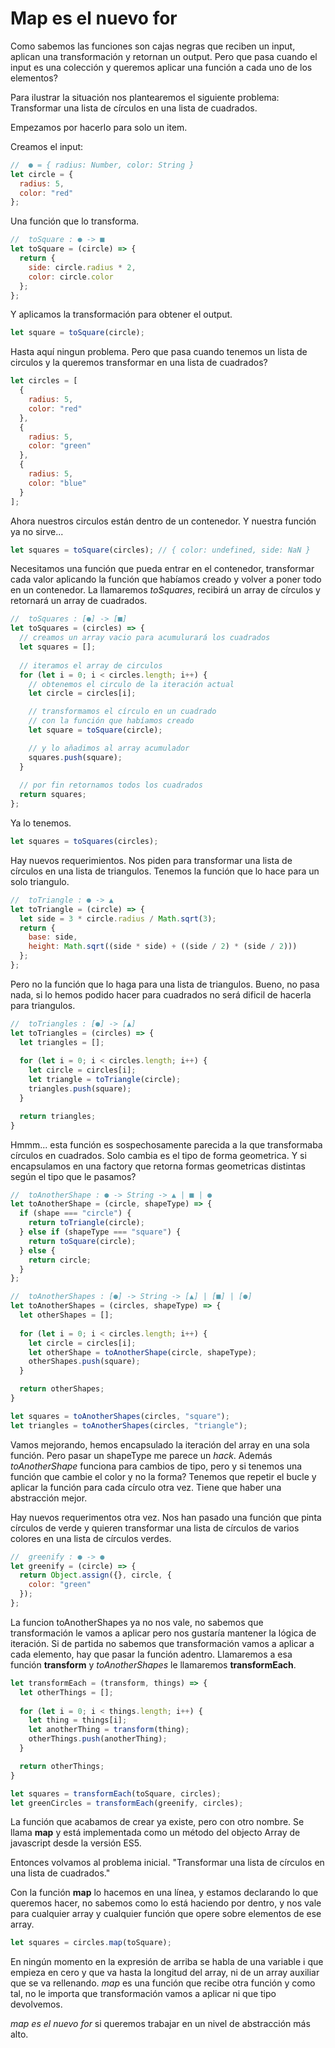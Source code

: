 # Map es el nuevo for

Como sabemos las funciones son cajas negras que reciben un input, aplican una transformación y retornan un output. Pero que pasa cuando el input es una colección y queremos aplicar una función a cada uno de los elementos?

Para ilustrar la situación nos plantearemos el siguiente problema:
Transformar una lista de círculos en una lista de cuadrados.

Empezamos por hacerlo para solo un item.

Creamos el input:

```js
//  ● = { radius: Number, color: String }
let circle = {
  radius: 5,
  color: "red"
};
```

Una función que lo transforma.

```js
//  toSquare : ● -> ■
let toSquare = (circle) => {
  return {
    side: circle.radius * 2,
    color: circle.color
  };
};
```

Y aplicamos la transformación para obtener el output.

```js
let square = toSquare(circle);
```

Hasta aquí ningun problema.
Pero que pasa cuando tenemos un lista de circulos y la queremos transformar en una lista de cuadrados?

```js
let circles = [
  {
    radius: 5,
    color: "red"
  },
  {
    radius: 5,
    color: "green"
  },
  {
    radius: 5,
    color: "blue"
  }
];
```

Ahora nuestros circulos están dentro de un contenedor. Y nuestra función ya no sirve...

```js
let squares = toSquare(circles); // { color: undefined, side: NaN }
```

Necesitamos una función que pueda entrar en el contenedor, transformar cada valor aplicando la función que habíamos creado y volver a poner todo en un contenedor.
La llamaremos *toSquares*, recibirá un array de círculos y retornará un array de cuadrados.

```js
//  toSquares : [●] -> [■]
let toSquares = (circles) => {
  // creamos un array vacio para acumulurará los cuadrados
  let squares = [];
  
  // iteramos el array de circulos
  for (let i = 0; i < circles.length; i++) {
    // obtenemos el circulo de la iteración actual
    let circle = circles[i];

    // transformamos el círculo en un cuadrado
    // con la función que habíamos creado
    let square = toSquare(circle);

    // y lo añadimos al array acumulador
    squares.push(square);
  }
  
  // por fin retornamos todos los cuadrados
  return squares;
};
```

Ya lo tenemos.

```js
let squares = toSquares(circles);
```

Hay nuevos requerimientos. Nos piden para transformar una lista de círculos en una lista de triangulos.
Tenemos la función que lo hace para un solo triangulo.

```js
//  toTriangle : ● -> ▲ 
let toTriangle = (circle) => {
  let side = 3 * circle.radius / Math.sqrt(3);
  return {
    base: side,
    height: Math.sqrt((side * side) + ((side / 2) * (side / 2)))
  };
};
```

Pero no la función que lo haga para una lista de triangulos.
Bueno, no pasa nada, si lo hemos podido hacer para cuadrados no será dificil de hacerla para triangulos.

```js
//  toTriangles : [●] -> [▲]
let toTriangles = (circles) => {
  let triangles = [];
  
  for (let i = 0; i < circles.length; i++) {
    let circle = circles[i];
    let triangle = toTriangle(circle);
    triangles.push(square);
  }

  return triangles;
}
```

Hmmm... esta función es sospechosamente parecida a la que transformaba círculos en cuadrados.
Solo cambia es el tipo de forma geometrica. Y si encapsulamos en una factory que retorna formas geometricas distintas según el tipo que le pasamos?

```js
//  toAnotherShape : ● -> String -> ▲ | ■ | ●
let toAnotherShape = (circle, shapeType) => {
  if (shape === "circle") {
    return toTriangle(circle);
  } else if (shapeType === "square") {
    return toSquare(circle);
  } else {
    return circle;
  }
};

//  toAnotherShapes : [●] -> String -> [▲] | [■] | [●]
let toAnotherShapes = (circles, shapeType) => {
  let otherShapes = [];
  
  for (let i = 0; i < circles.length; i++) {
    let circle = circles[i];
    let otherShape = toAnotherShape(circle, shapeType);
    otherShapes.push(square);
  }

  return otherShapes;
}

let squares = toAnotherShapes(circles, "square");
let triangles = toAnotherShapes(circles, "triangle");

```

Vamos mejorando, hemos encapsulado la iteración del array en una sola función.
Pero pasar un shapeType me parece un *hack*. Además *toAnotherShape* funciona para cambios de tipo, pero y si tenemos una función que cambie el color y no la forma?
Tenemos que repetir el bucle y aplicar la función para cada círculo otra vez. Tiene que haber una abstracción mejor.

Hay nuevos requerimentos otra vez. Nos han pasado una función que pinta círculos de verde y quieren transformar una lista de círculos de varios colores en una lista de círculos verdes.

```js
//  greenify : ● -> ●
let greenify = (circle) => {
  return Object.assign({}, circle, {
    color: "green"
  });
};
```

La funcion toAnotherShapes ya no nos vale, no sabemos que transformación le vamos a aplicar pero nos gustaría mantener la lógica de iteración.
Si de partida no sabemos que transformación vamos a aplicar a cada elemento, hay que pasar la función adentro. Llamaremos a esa función **transform** y *toAnotherShapes* le llamaremos **transformEach**.

```js
let transformEach = (transform, things) => {
  let otherThings = [];
  
  for (let i = 0; i < things.length; i++) {
    let thing = things[i];
    let anotherThing = transform(thing);
    otherThings.push(anotherThing);
  }

  return otherThings;
}

let squares = transformEach(toSquare, circles);
let greenCircles = transformEach(greenify, circles);
```

La función que acabamos de crear ya existe, pero con otro nombre.
Se llama **map** y está implementada como un método del objecto Array de javascript desde la versión ES5. 

Entonces volvamos al problema inicial.
"Transformar una lista de círculos en una lista de cuadrados."

Con la función **map** lo hacemos en una línea, y estamos declarando lo que queremos hacer, no sabemos como lo está haciendo por dentro, y nos vale para cualquier array y cualquier función que opere sobre elementos de ese array.

```js
let squares = circles.map(toSquare);
```

En ningún momento en la expresión de arriba se habla de una variable i que empieza en cero y que va hasta la longitud del array, ni de un array auxiliar que se va rellenando.
*map* es una función que recibe otra función y como tal, no le importa que transformación vamos a aplicar ni que tipo devolvemos.

*map es el nuevo for* si queremos trabajar en un nivel de abstracción más alto.


